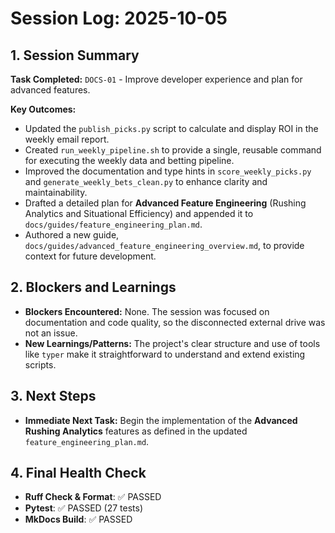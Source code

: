 # Session Log: 2025-10-05

## 1. Session Summary

**Task Completed:** `DOCS-01` - Improve developer experience and plan for advanced features.

**Key Outcomes:**
- Updated the `publish_picks.py` script to calculate and display ROI in the weekly email report.
- Created `run_weekly_pipeline.sh` to provide a single, reusable command for executing the weekly data and betting pipeline.
- Improved the documentation and type hints in `score_weekly_picks.py` and `generate_weekly_bets_clean.py` to enhance clarity and maintainability.
- Drafted a detailed plan for **Advanced Feature Engineering** (Rushing Analytics and Situational Efficiency) and appended it to `docs/guides/feature_engineering_plan.md`.
- Authored a new guide, `docs/guides/advanced_feature_engineering_overview.md`, to provide context for future development.

## 2. Blockers and Learnings

- **Blockers Encountered:** None. The session was focused on documentation and code quality, so the disconnected external drive was not an issue.
- **New Learnings/Patterns:** The project's clear structure and use of tools like `typer` make it straightforward to understand and extend existing scripts.

## 3. Next Steps

- **Immediate Next Task:** Begin the implementation of the **Advanced Rushing Analytics** features as defined in the updated `feature_engineering_plan.md`.

## 4. Final Health Check

- **Ruff Check & Format**: ✅ PASSED
- **Pytest**: ✅ PASSED (27 tests)
- **MkDocs Build**: ✅ PASSED
